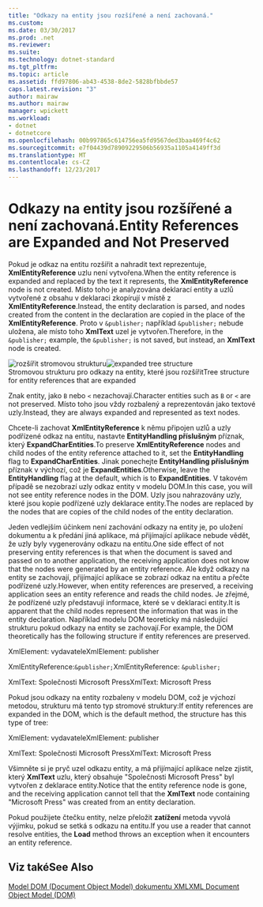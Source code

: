 ```yaml
---
title: "Odkazy na entity jsou rozšířené a není zachovaná."
ms.custom: 
ms.date: 03/30/2017
ms.prod: .net
ms.reviewer: 
ms.suite: 
ms.technology: dotnet-standard
ms.tgt_pltfrm: 
ms.topic: article
ms.assetid: ffd97806-ab43-4538-8de2-5828bfbbde57
caps.latest.revision: "3"
author: mairaw
ms.author: mairaw
manager: wpickett
ms.workload:
- dotnet
- dotnetcore
ms.openlocfilehash: 00b997865c614756ea5fd9567ded3baa469f4c62
ms.sourcegitcommit: e7f04439d78909229506b56935a1105a4149ff3d
ms.translationtype: MT
ms.contentlocale: cs-CZ
ms.lasthandoff: 12/23/2017
---
```

# <a name="entity-references-are-expanded-and-not-preserved"></a><span data-ttu-id="6ed7e-102">Odkazy na entity jsou rozšířené a není zachovaná.</span><span class="sxs-lookup"><span data-stu-id="6ed7e-102">Entity References are Expanded and Not Preserved</span></span>
<span data-ttu-id="6ed7e-103">Pokud je odkaz na entitu rozšířit a nahradit text reprezentuje, **XmlEntityReference** uzlu není vytvořena.</span><span class="sxs-lookup"><span data-stu-id="6ed7e-103">When the entity reference is expanded and replaced by the text it represents, the **XmlEntityReference** node is not created.</span></span> <span data-ttu-id="6ed7e-104">Místo toho je analyzována deklarací entity a uzlů vytvořené z obsahu v deklaraci zkopírují v místě z **XmlEntityReference**.</span><span class="sxs-lookup"><span data-stu-id="6ed7e-104">Instead, the entity declaration is parsed, and nodes created from the content in the declaration are copied in the place of the **XmlEntityReference**.</span></span> <span data-ttu-id="6ed7e-105">Proto v `&publisher;` například `&publisher;` nebude uložena, ale místo toho **XmlText** uzel je vytvořen.</span><span class="sxs-lookup"><span data-stu-id="6ed7e-105">Therefore, in the `&publisher;` example, the `&publisher;` is not saved, but instead, an **XmlText** node is created.</span></span>  
  
 <span data-ttu-id="6ed7e-106">![rozšířit stromovou strukturu](../../../../docs/standard/data/xml/media/xmlentityref-expanded-nodes.gif "xmlentityref_expanded_nodes")</span><span class="sxs-lookup"><span data-stu-id="6ed7e-106">![expanded tree structure](../../../../docs/standard/data/xml/media/xmlentityref-expanded-nodes.gif "xmlentityref_expanded_nodes")</span></span>  
<span data-ttu-id="6ed7e-107">Stromovou strukturu pro odkazy na entity, které jsou rozšířit</span><span class="sxs-lookup"><span data-stu-id="6ed7e-107">Tree structure for entity references that are expanded</span></span>  
  
 <span data-ttu-id="6ed7e-108">Znak entity, jako `B` nebo `<` nezachovají.</span><span class="sxs-lookup"><span data-stu-id="6ed7e-108">Character entities such as `B` or `<` are not preserved.</span></span> <span data-ttu-id="6ed7e-109">Místo toho jsou vždy rozbalený a reprezentován jako textové uzly.</span><span class="sxs-lookup"><span data-stu-id="6ed7e-109">Instead, they are always expanded and represented as text nodes.</span></span>  
  
 <span data-ttu-id="6ed7e-110">Chcete-li zachovat **XmlEntityReference** k němu připojen uzlů a uzly podřízené odkaz na entitu, nastavte **EntityHandling příslušným** příznak, který **ExpandCharEntities**.</span><span class="sxs-lookup"><span data-stu-id="6ed7e-110">To preserve **XmlEntityReference** nodes and child nodes of the entity reference attached to it, set the **EntityHandling** flag to **ExpandCharEntities**.</span></span> <span data-ttu-id="6ed7e-111">Jinak ponechejte **EntityHandling příslušným** příznak v výchozí, což je **ExpandEntities**.</span><span class="sxs-lookup"><span data-stu-id="6ed7e-111">Otherwise, leave the **EntityHandling** flag at the default, which is to **ExpandEntities**.</span></span> <span data-ttu-id="6ed7e-112">V takovém případě se nezobrazí uzly odkaz entity v modelu DOM.</span><span class="sxs-lookup"><span data-stu-id="6ed7e-112">In this case, you will not see entity reference nodes in the DOM.</span></span> <span data-ttu-id="6ed7e-113">Uzly jsou nahrazovány uzly, které jsou kopie podřízené uzly deklarace entity.</span><span class="sxs-lookup"><span data-stu-id="6ed7e-113">The nodes are replaced by the nodes that are copies of the child nodes of the entity declaration.</span></span>  
  
 <span data-ttu-id="6ed7e-114">Jeden vedlejším účinkem není zachování odkazy na entity je, po uložení dokumentu a k předání jiná aplikace, má přijímající aplikace nebude vědět, že uzly byly vygenerovány odkazu na entitu.</span><span class="sxs-lookup"><span data-stu-id="6ed7e-114">One side effect of not preserving entity references is that when the document is saved and passed on to another application, the receiving application does not know that the nodes were generated by an entity reference.</span></span> <span data-ttu-id="6ed7e-115">Ale když odkazy na entity se zachovají, přijímající aplikace se zobrazí odkaz na entitu a přečte podřízené uzly.</span><span class="sxs-lookup"><span data-stu-id="6ed7e-115">However, when entity references are preserved, a receiving application sees an entity reference and reads the child nodes.</span></span> <span data-ttu-id="6ed7e-116">Je zřejmé, že podřízené uzly představují informace, které se v deklaraci entity.</span><span class="sxs-lookup"><span data-stu-id="6ed7e-116">It is apparent that the child nodes represent the information that was in the entity declaration.</span></span> <span data-ttu-id="6ed7e-117">Například modelu DOM teoreticky má následující strukturu pokud odkazy na entity se zachovají.</span><span class="sxs-lookup"><span data-stu-id="6ed7e-117">For example, the DOM theoretically has the following structure if entity references are preserved.</span></span>  
  
 <span data-ttu-id="6ed7e-118">XmlElement: vydavatele</span><span class="sxs-lookup"><span data-stu-id="6ed7e-118">XmlElement: publisher</span></span>  
  
 <span data-ttu-id="6ed7e-119">XmlEntityReference:`&publisher;`</span><span class="sxs-lookup"><span data-stu-id="6ed7e-119">XmlEntityReference: `&publisher;`</span></span>  
  
 <span data-ttu-id="6ed7e-120">XmlText: Společnosti Microsoft Press</span><span class="sxs-lookup"><span data-stu-id="6ed7e-120">XmlText: Microsoft Press</span></span>  
  
 <span data-ttu-id="6ed7e-121">Pokud jsou odkazy na entity rozbaleny v modelu DOM, což je výchozí metodou, strukturu má tento typ stromové struktury:</span><span class="sxs-lookup"><span data-stu-id="6ed7e-121">If entity references are expanded in the DOM, which is the default method, the structure has this type of tree:</span></span>  
  
 <span data-ttu-id="6ed7e-122">XmlElement: vydavatele</span><span class="sxs-lookup"><span data-stu-id="6ed7e-122">XmlElement: publisher</span></span>  
  
 <span data-ttu-id="6ed7e-123">XmlText: Společnosti Microsoft Press</span><span class="sxs-lookup"><span data-stu-id="6ed7e-123">XmlText: Microsoft Press</span></span>  
  
 <span data-ttu-id="6ed7e-124">Všimněte si je pryč uzel odkazu entity, a má přijímající aplikace nelze zjistit, který **XmlText** uzlu, který obsahuje "Společnosti Microsoft Press" byl vytvořen z deklarace entity.</span><span class="sxs-lookup"><span data-stu-id="6ed7e-124">Notice that the entity reference node is gone, and the receiving application cannot tell that the **XmlText** node containing "Microsoft Press" was created from an entity declaration.</span></span>  
  
 <span data-ttu-id="6ed7e-125">Pokud použijete čtečku entity, nelze přeložit **zatížení** metoda vyvolá výjimku, pokud se setká s odkazu na entitu.</span><span class="sxs-lookup"><span data-stu-id="6ed7e-125">If you use a reader that cannot resolve entities, the **Load** method throws an exception when it encounters an entity reference.</span></span>  
  
## <a name="see-also"></a><span data-ttu-id="6ed7e-126">Viz také</span><span class="sxs-lookup"><span data-stu-id="6ed7e-126">See Also</span></span>  
 [<span data-ttu-id="6ed7e-127">Model DOM (Document Object Model) dokumentu XML</span><span class="sxs-lookup"><span data-stu-id="6ed7e-127">XML Document Object Model (DOM)</span></span>](../../../../docs/standard/data/xml/xml-document-object-model-dom.md)
